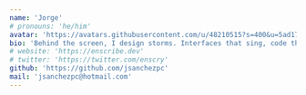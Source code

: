 ```yaml
---
name: 'Jorge'
# pronouns: 'he/him'
avatar: 'https://avatars.githubusercontent.com/u/48210515?s=400&u=5ad174ab11d5de28e1de4240cc70b97fb211e376&v=4'
bio: 'Behind the screen, I design storms. Interfaces that sing, code that flows, and a mind set on breaking the silence.'
# website: 'https://enscribe.dev'
# twitter: 'https://twitter.com/enscry'
github: 'https://github.com/jsanchezpc'
mail: 'jsanchezpc@hotmail.com'
---
```

